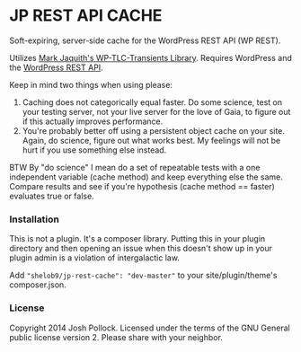 JP REST API CACHE
=====================

Soft-expiring, server-side cache  for the WordPress REST API (WP REST).

Utilizes [Mark Jaquith's WP-TLC-Transients Library](https://github.com/markjaquith/WP-TLC-Transients). Requires WordPress and the [WordPress REST API](http://wp-api.org).

Keep in mind two things when using please:
1) Caching does not categorically equal faster. Do some science, test on your testing server, not your live server for the love of Gaia, to figure out if this actually improves performance.
2) You're probably better off using a persistent object cache on your site. Again, do science, figure out what works best. My feelings will not be hurt if you use something else instead.

BTW By "do science" I mean do a set of repeatable tests with a one independent variable (cache method) and keep everything else the same. Compare results and see if you're hypothesis (cache method == faster) evaluates true or false.

### Installation
This is not a plugin. It's a composer library. Putting this in your plugin directory and then opening an issue when this doesn't show up in your plugin admin is a violation of intergalactic law.

Add `"shelob9/jp-rest-cache": "dev-master"` to your site/plugin/theme's composer.json. 


### License
Copyright 2014 Josh Pollock. Licensed under the terms of the GNU General public license version 2. Please share with your neighbor.
